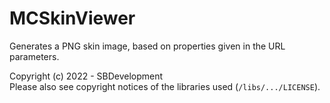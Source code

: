 # MCSkinViewer

Generates a PNG skin image, based on properties given in the URL parameters.

Copyright (c) 2022 - SBDevelopment\
Please also see copyright notices of the libraries used (`/libs/.../LICENSE`).